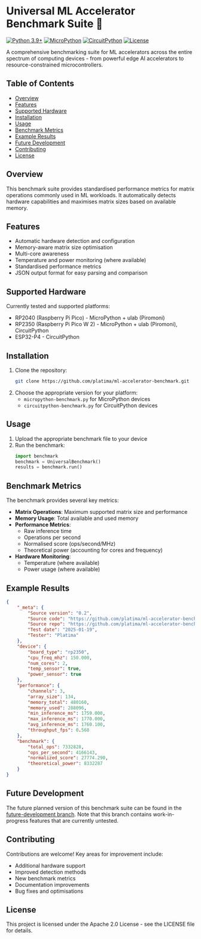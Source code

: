 # Universal ML Accelerator Benchmark Suite 🚀

[![Python 3.9+](https://img.shields.io/badge/python-3.9+-blue.svg)](https://www.python.org/downloads/)
[![MicroPython](https://img.shields.io/badge/micropython-1.19+-yellow.svg)](https://micropython.org/)
[![CircuitPython](https://img.shields.io/badge/circuitpython-8.2+-blue.svg)](https://circuitpython.org/)
[![License](https://img.shields.io/badge/License-Apache%202.0-blue.svg)](https://opensource.org/licenses/Apache-2.0)

A comprehensive benchmarking suite for ML accelerators across the entire spectrum of computing devices - from powerful edge AI accelerators to resource-constrained microcontrollers.

## Table of Contents
- [Overview](#overview)
- [Features](#features)
- [Supported Hardware](#supported-hardware)
- [Installation](#installation)
- [Usage](#usage)
- [Benchmark Metrics](#benchmark-metrics)
- [Example Results](#example-results)
- [Future Development](#future-development)
- [Contributing](#contributing)
- [License](#license)

## Overview
This benchmark suite provides standardised performance metrics for matrix operations commonly used in ML workloads. It automatically detects hardware capabilities and maximises matrix sizes based on available memory.

## Features
- Automatic hardware detection and configuration
- Memory-aware matrix size optimisation
- Multi-core awareness
- Temperature and power monitoring (where available)
- Standardised performance metrics
- JSON output format for easy parsing and comparison

## Supported Hardware
Currently tested and supported platforms:
- RP2040 (Raspberry Pi Pico) - MicroPython + ulab (Piromoni)
- RP2350 (Raspberry Pi Pico W 2) - MicroPython + ulab (Piromoni), CircuitPython
- ESP32-P4 - CircuitPython

## Installation
1. Clone the repository:
   ```bash
   git clone https://github.com/platima/ml-accelerator-benchmark.git
   ```
2. Choose the appropriate version for your platform:
   - `micropython-benchmark.py` for MicroPython devices
   - `circuitpython-benchmark.py` for CircuitPython devices

## Usage
1. Upload the appropriate benchmark file to your device
2. Run the benchmark:
   ```python
   import benchmark
   benchmark = UniversalBenchmark()
   results = benchmark.run()
   ```

## Benchmark Metrics
The benchmark provides several key metrics:
- **Matrix Operations**: Maximum supported matrix size and performance
- **Memory Usage**: Total available and used memory
- **Performance Metrics**:
  - Raw inference time
  - Operations per second
  - Normalised score (ops/second/MHz)
  - Theoretical power (accounting for cores and frequency)
- **Hardware Monitoring**:
  - Temperature (where available)
  - Power usage (where available)

## Example Results
```json
{
    "_meta": {
        "Source version": "0.2",
        "Source code": "https://github.com/platima/ml-accelerator-benchmark/blob/main/micropython-benchmark.py",
        "Source repo": "https://github.com/platima/ml-accelerator-benchmark",
        "Test date": "2025-01-19",
        "Tester": "Platima"
    },
    "device": {
        "board_type": "rp2350",
        "cpu_freq_mhz": 150.000,
        "num_cores": 2,
        "temp_sensor": true,
        "power_sensor": true
    },
    "performance": {
        "channels": 3,
        "array_size": 134,
        "memory_total": 480160,
        "memory_used": 288096,
        "min_inference_ms": 1759.000,
        "max_inference_ms": 1770.000,
        "avg_inference_ms": 1760.100,
        "throughput_fps": 0.568
    },
    "benchmark": {
        "total_ops": 7332828,
        "ops_per_second": 4166143,
        "normalized_score": 27774.290,
        "theoretical_power": 8332287
    }
}
```

## Future Development
The future planned version of this benchmark suite can be found in the [future-development branch](https://github.com/platima/ml-accelerator-benchmark/tree/future-development). Note that this branch contains work-in-progress features that are currently untested.

## Contributing
Contributions are welcome! Key areas for improvement include:
- Additional hardware support
- Improved detection methods
- New benchmark metrics
- Documentation improvements
- Bug fixes and optimisations

## License
This project is licensed under the Apache 2.0 License - see the LICENSE file for details.